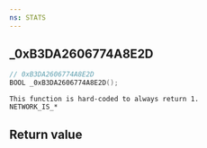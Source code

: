 ```yaml
---
ns: STATS
---
```

## _0xB3DA2606774A8E2D

```c
// 0xB3DA2606774A8E2D
BOOL _0xB3DA2606774A8E2D();
```

```
This function is hard-coded to always return 1.
NETWORK_IS_*
```

## Return value

